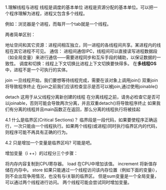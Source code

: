 1.理解线程与进程
线程是调度的基本单位 进程是资源分配的基本单位。可以把一个程序理解为进程，进程又包含多个线程。

例如：浏览器是个进程，而每开一个tab就是一个线程。

两者简单区别：

地址空间和其它资源：进程间相互独立，同一进程的各线程间共享。某进程内的线程在其它进程不可见。
通信： 进程间通信IPC，线程间可以直接读写进程数据段（如全局变量）来进行通信——需要进程同步和互斥手段的辅助，以保证数据的一致性。
调度和切换：线程上下文切换比进程上下文切换要快得多。
在**多线程OS**中，进程不是一个可执行的实体。


join
一旦线程开始，我们要想等待线程完成，需要在该对象上调用join()
双重join将导致程序终止
在join之前我们应该检查显示是否可以被join,通过使用joinable()

detach
这用于从父线程分离新创建的线程
在分离线程之前，请务必检查它是否可以joinable，否则可能会导致两次分离，并且双重detach()将导致程序终止
如果我们有分离的线程并且main函数正在返回，那么分离的线程执行将被挂起

4.1 什么是临界区(Critical Sections)？
临界段是一段代码，如果要使程序正确运行，一次只能由一个线程执行。如果两个线程(或进程)同时执行临界区内的代码，则程序可能不再具有正确的行为。

4.2 只是增加一个变量是临界区吗?
可能是吧。

增加变量（i ++）的过程分三个步骤：

将内存内容复制到CPU寄存器。 load
在CPU中增加该值。 increment
将新值存储在内存中。 store
如果只能通过一个线程访问该内存位置（例如下面的变量i），则不会出现争用情况，也没有与i关联的临界区。 但是sum变量是一个全局变量，可以通过两个线程进行访问。 两个线程可能会尝试同时增加变量。